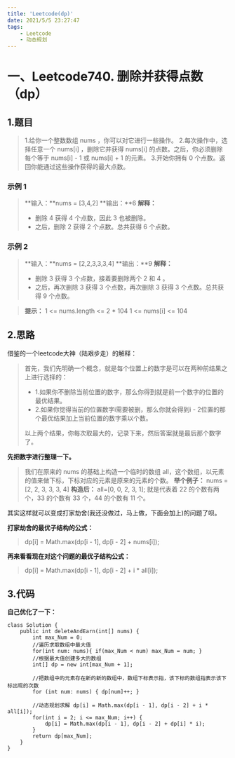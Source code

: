 ```yaml
---
title: 'Leetcode(dp)'
date: 2021/5/5 23:27:47 
tags:
	- Leetcode
	- 动态规划
---
```

# 一、Leetcode740. 删除并获得点数（dp）

## 1.题目
>1.给你一个整数数组 nums ，你可以对它进行一些操作。
>2.每次操作中，选择任意一个 nums[i] ，删除它并获得 nums[i] 的点数。之后，你必须删除每个等于 nums[i] - 1 或 nums[i] + 1 的元素。
>3.开始你拥有 0 个点数。返回你能通过这些操作获得的最大点数。


<!-- more -->
### 示例 1
>**输入：**nums = [3,4,2]
>**输出：**6
>**解释：**
>- 删除 4 获得 4 个点数，因此 3 也被删除。
>- 之后，删除 2 获得 2 个点数。总共获得 6 个点数。


### 示例 2

>**输入：**nums = [2,2,3,3,3,4]
>**输出：**9
>**解释：**
>- 删除 3 获得 3 个点数，接着要删除两个 2 和 4 。
>- 之后，再次删除 3 获得 3 个点数，再次删除 3 获得 3 个点数。总共获得 9 个点数。


>**提示：**
>1 <= nums.length <= 2 * 104
>1 <= nums[i] <= 104

## 2.思路

借鉴的一个leetcode大神（陆艰步走）的解释：

>首先，我们先明确一个概念，就是每个位置上的数字是可以在两种前结果之上进行选择的：
>- 1.如果你不删除当前位置的数字，那么你得到就是前一个数字的位置的最优结果。
>- 2.如果你觉得当前的位置数字i需要被删，那么你就会得到i - 2位置的那个最优结果加上当前位置的数字乘以个数。
>
>以上两个结果，你每次取最大的，记录下来，然后答案就是最后那个数字了。


**先把数字进行整理一下。**
>我们在原来的 nums 的基础上构造一个临时的数组 all，这个数组，以元素的值来做下标，下标对应的元素是原来的元素的个数。
>**举个例子：**
>nums = [2, 2, 3, 3, 3, 4]
>**构造后：**
>all=[0, 0, 2, 3, 1];
>就是代表着 22 的个数有两个，33 的个数有 33 个，44 的个数有 11 个。

其实这样就可以变成打家劫舍(我还没做过，马上做，下面会加上)的问题了呗。

**打家劫舍的最优子结构的公式：**
>dp[i] = Math.max(dp[i - 1], dp[i - 2] + nums[i]);


**再来看看现在对这个问题的最优子结构公式：**
>dp[i] = Math.max(dp[i - 1], dp[i - 2] + i * all[i]);


## 3.代码

**自己优化了一下：**

	class Solution {
	    public int deleteAndEarn(int[] nums) {
	        int max_Num = 0;
	        //遍历求取数组中最大值
	        for(int num: nums){ if(max_Num < num) max_Num = num; }
	        //根据最大值创建多大的数组
	        int[] dp = new int[max_Num + 1];
	
	        //把数组中的元素存在新的新的数组中，数组下标表示指，该下标的数组指表示该下标出现的次数
	        for (int num: nums) { dp[num]++; }
	
	        //动态规划求解 dp[i] = Math.max(dp[i - 1], dp[i - 2] + i * all[i]);
	        for(int i = 2; i <= max_Num; i++) {
	            dp[i] = Math.max(dp[i - 1], dp[i - 2] + dp[i] * i);
	        }
	        return dp[max_Num];
	    }
	}